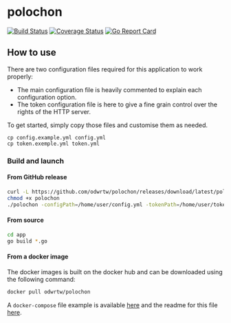 # polochon

[![Build Status](https://github.com/odwrtw/polochon/workflows/Build/badge.svg)](https://github.com/odwrtw/polochon/actions)
[![Coverage Status](https://coveralls.io/repos/odwrtw/polochon/badge.svg?branch=master&service=github)](https://coveralls.io/github/odwrtw/polochon?branch=master)
[![Go Report Card](https://goreportcard.com/badge/github.com/odwrtw/polochon)](https://goreportcard.com/report/github.com/odwrtw/polochon)


## How to use

There are two configuration files required for this application to work properly:
* The main configuration file is heavily commented to explain each configuration option.
* The token configuration file is here to give a fine grain control over the rights of the HTTP server.

To get started, simply copy those files and customise them as needed.

```
cp config.example.yml config.yml
cp token.exemple.yml token.yml
```

### Build and launch

#### From GitHub release

```sh
curl -L https://github.com/odwrtw/polochon/releases/download/latest/polochon_$(go env GOOS)_$(go env GOARCH) -o polochon
chmod +x polochon
./polochon -configPath=/home/user/config.yml -tokenPath=/home/user/token.yml
```

#### From source

```sh
cd app
go build *.go
```

#### From a docker image

The docker images is built on the docker hub and can be downloaded using the following command:

```sh
docker pull odwrtw/polochon
```

A `docker-compose` file example is available [here](./docker/docker-compose.yml.example) and the readme for this file [here](./docker/README.md).
